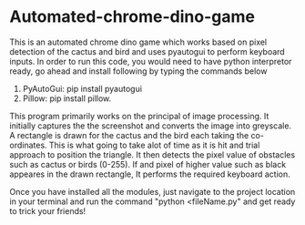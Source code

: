 # Automated-chrome-dino-game
This is an automated chrome dino game which works based on pixel detection of the cactus and bird and uses pyautogui to perform keyboard inputs.
In order to run this code, you would need to have python interpretor ready, 
go ahead and install following by typing the commands below
1. PyAutoGui: pip install pyautogui
2. Pillow: pip install pillow.

This program primarily works on the principal of image processing. It initially captures the the screenshot and converts the image into greyscale. A rectangle is drawn for the cactus and the bird each taking the co-ordinates. This is what going to take alot of time as it is hit and trial approach to position the triangle. It then detects the pixel value of obstacles such as cactus or birds (0-255). If and pixel of higher value such as black appeares in the drawn rectangle, It performs the required keyboard action.

Once you have installed all the modules, just navigate to the project location in your terminal and run the command "python <fileName.py" and get ready to trick your friends!
